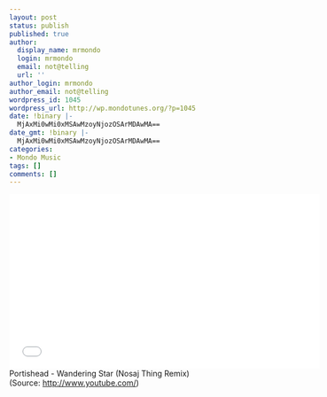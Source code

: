 ```yaml
---
layout: post
status: publish
published: true
author:
  display_name: mrmondo
  login: mrmondo
  email: not@telling
  url: ''
author_login: mrmondo
author_email: not@telling
wordpress_id: 1045
wordpress_url: http://wp.mondotunes.org/?p=1045
date: !binary |-
  MjAxMi0wMi0xMSAwMzoyNjozOSArMDAwMA==
date_gmt: !binary |-
  MjAxMi0wMi0xMSAwMzoyNjozOSArMDAwMA==
categories:
- Mondo Music
tags: []
comments: []
---
```

<iframe width="560" height="315" src="//www.youtube.com/embed/OAnfPMaLPec" frameborder="0"> </iframe>
Portishead - Wandering Star (Nosaj Thing Remix)
<div class="attribution">(<span>Source:</span> <a href="http://www.youtube.com/">http://www.youtube.com/</a>)</div>
